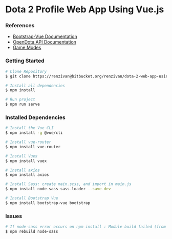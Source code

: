 # Dota 2 Profile Web App Using Vue.js

### References
- [Bootstrap-Vue Documentation](https://bootstrap-vue.js.org/docs)
- [OpenDota API Documentation](https://docs.opendota.com)
- [Game Modes](https://github.com/odota/dotaconstants/blob/master/json/game_mode.json)

### Getting Started
```bash
# Clone Repository
$ git clone https://renzivan@bitbucket.org/renzivan/dota-2-web-app-using-vue.js.git

# Install all dependencies
$ npm install

# Run project
$ npm run serve
```

### Installed Dependencies
```bash
# Install the Vue CLI
$ npm install -g @vue/cli

# Install vue-router
$ npm install vue-router

# Install Vuex
$ npm install vuex

# Install axios
$ npm install axios

# Install Sass: create main.scss, and import in main.js
$ npm install node-sass sass-loader --save-dev

# Install Bootstrap Vue
$ npm install bootstrap-vue bootstrap
```

### Issues
``` bash
# If node-sass error occurs on npm install : Module build failed (from ./node_modules/sass-loader/lib/loader.js):
$ npm rebuild node-sass
```
